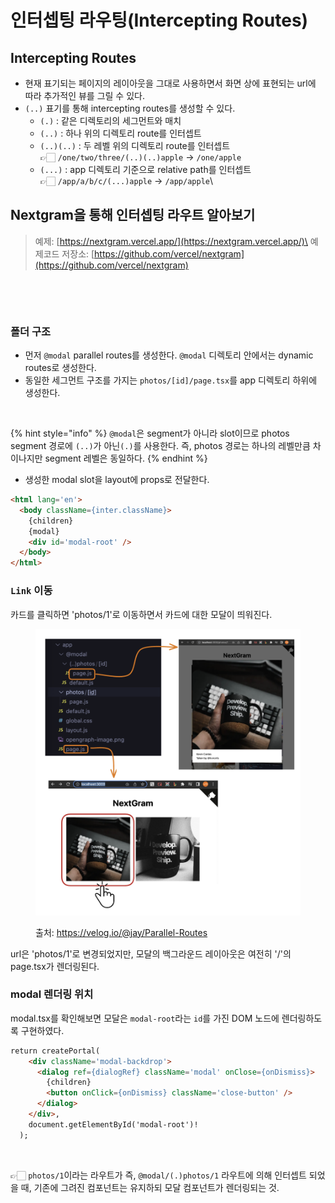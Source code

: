 # 인터셉팅 라우팅(Intercepting Routes)

## Intercepting Routes

* 현재 표기되는 페이지의 레이아웃을 그대로 사용하면서 화면 상에 표현되는 url에 따라 추가적인 뷰를 그릴 수 있다.&#x20;
* `(..)` 표기를 통해 intercepting routes를 생성할 수 있다.
  * `(.)` : 같은 디렉토리의 세그먼트와 매치
  * `(..)` : 하나 위의 디렉토리 route를 인터셉트
  * `(..)(..)` : 두 레벨 위의 디렉토리 route를 인터셉트\
    👉🏻 `/one/two/three/(..)(..)apple` -> `/one/apple`
  * `(...)` : app 디렉토리 기준으로 relative path를 인터셉트\
    👉🏻 `/app/a/b/c/(...)apple` -> `/app/apple`\




## Nextgram을 통해 인터셉팅 라우트 알아보기

> 예제: [https://nextgram.vercel.app/](https://nextgram.vercel.app/)\
> 예제코드 저장소: [https://github.com/vercel/nextgram](https://github.com/vercel/nextgram)

<figure><img src="../.gitbook/assets/스크린샷 2024-07-16 오전 11.42.04.png" alt=""><figcaption></figcaption></figure>

<figure><img src="../.gitbook/assets/스크린샷 2024-07-16 오전 11.42.53.png" alt=""><figcaption></figcaption></figure>

### 폴더 구조

* 먼저 `@modal` parallel routes를 생성한다. `@modal` 디렉토리 안에서는 dynamic routes로 생성한다.&#x20;
* 동일한 세그먼트 구조를 가지는 `photos/[id]/page.tsx`를 app 디렉토리 하위에 생성한다.&#x20;

<figure><img src="../.gitbook/assets/스크린샷 2024-07-16 오후 12.37.55.png" alt=""><figcaption></figcaption></figure>

{% hint style="info" %}
`@modal`은 segment가 아니라 slot이므로 photos segment 경로에 `(..)`가 아닌`(.)`를 사용한다. 즉, photos 경로는 하나의 레벨만큼 차이나지만 segment 레벨은 동일하다.&#x20;
{% endhint %}

* 생성한 modal slot을 layout에 props로 전달한다.&#x20;

```html
<html lang='en'>
  <body className={inter.className}>
    {children}
    {modal}
    <div id='modal-root' />
  </body>
</html>
```



### `Link` 이동

카드를 클릭하면 'photos/1'로 이동하면서 카드에 대한 모달이 띄워진다.&#x20;

<figure><img src="../.gitbook/assets/image-1.png" alt=""><figcaption><p>출처: <a href="https://velog.io/@jay/Parallel-Routes">https://velog.io/@jay/Parallel-Routes</a></p></figcaption></figure>

url은 'photos/1'로 변경되었지만, 모달의 백그라운드 레이아웃은 여전히 '/'의 page.tsx가 렌더링된다.&#x20;



### modal 렌더링 위치

modal.tsx를 확인해보면 모달은 `modal-root`라는 `id`를 가진 DOM 노드에 렌더링하도록 구현하였다.

```html
return createPortal(
    <div className='modal-backdrop'>
      <dialog ref={dialogRef} className='modal' onClose={onDismiss}>
        {children}
        <button onClick={onDismiss} className='close-button' />
      </dialog>
    </div>,
    document.getElementById('modal-root')!
  );
```

<figure><img src="../.gitbook/assets/스크린샷 2024-07-16 오후 12.58.43.png" alt=""><figcaption></figcaption></figure>



👉🏻 `photos/1`이라는 라우트가 즉, `@modal/(.)photos/1` 라우트에 의해 인터셉트 되었을 때, 기존에 그려진 컴포넌트는 유지하되 모달 컴포넌트가 렌더링되는 것.
